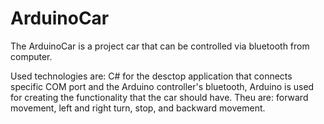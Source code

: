 # ArduinoCar

The ArduinoCar is a project car that can be controlled via bluetooth from computer.

Used technologies are: C# for the desctop application that connects specific COM port and the Arduino controller's bluetooth, 
  Arduino is used for creating the functionality that the car should have. Theu are: forward movement, left and right turn, stop, and backward movement.
